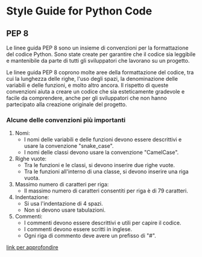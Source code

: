 # Style Guide for Python Code

## PEP 8

Le linee guida PEP 8 sono un insieme di convenzioni per la formattazione del codice Python. Sono state create per garantire che il codice sia leggibile e mantenibile da parte di tutti gli sviluppatori che lavorano su un progetto.

Le linee guida PEP 8 coprono molte aree della formattazione del codice, tra cui la lunghezza delle righe, l'uso degli spazi, la denominazione delle variabili e delle funzioni, e molto altro ancora. Il rispetto di queste convenzioni aiuta a creare un codice che sia esteticamente gradevole e facile da comprendere, anche per gli sviluppatori che non hanno partecipato alla creazione originale del progetto.

### Alcune delle convenzioni più importanti

1. Nomi:
    - I nomi delle variabili e delle funzioni devono essere descrittivi e usare la convenzione "snake_case".
    - I nomi delle classi devono usare la convenzione "CamelCase".
2. Righe vuote:
    - Tra le funzioni e le classi, si devono inserire due righe vuote.
    - Tra le funzioni all'interno di una classe, si devono inserire una riga vuota.
3. Massimo numero di caratteri per riga:
    - Il massimo numero di caratteri consentiti per riga è di 79 caratteri.
4. Indentazione:
    - Si usa l'indentazione di 4 spazi.
    - Non si devono usare tabulazioni.
5. Commenti:
    - I commenti devono essere descrittivi e utili per capire il codice.
    - I commenti devono essere scritti in inglese.
    - Ogni riga di commento deve avere un prefisso di "#".

[link per approfondire](https://realpython.com/python-pep8/#documentation-strings)